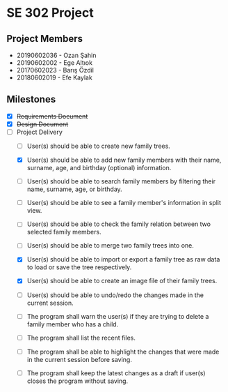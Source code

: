 # SE 302 Project
 
## Project Members
+ 20190602036 - Ozan Şahin
+ 20190602002 - Ege Altıok
+ 20170602023 - Barış Özdil
+ 20180602019 - Efe Kaylak

## Milestones
+ [X] ~~Requirements Document~~
+ [X] ~~Design Document~~
+ [ ] Project Delivery
  + [ ] User(s) should be able to create new family trees.
  + [X] User(s) should be able to add new family members with their name,
  surname, age, and birthday (optional) information.
  + [ ] User(s) should be able to search family members by filtering their
  name, surname, age, or birthday.
  + [ ] User(s) should be able to see a family member's information in split
  view.
  + [ ] User(s) should be able to check the family relation between two
  selected family members.
  + [ ] User(s) should be able to merge two family trees into one.
  + [X] User(s) should be able to import or export a family tree as raw data
  to load or save the tree respectively.
  + [X] User(s) should be able to create an image file of their family trees.
  + [ ] User(s) should be able to undo/redo the changes made in the
  current session.
  + [ ] The program shall warn the user(s) if they are trying to delete a
  family member who has a child.
  + [ ] The program shall list the recent files.
  + [ ] The program shall be able to highlight the changes that were made
  in the current session before saving.
  + [ ] The program shall keep the latest changes as a draft if user(s) closes
  the program without saving.



